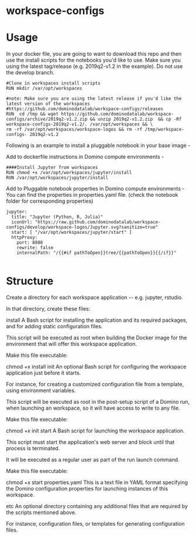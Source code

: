 # workspace-configs

# Usage


In your docker file, you are going to want to download this repo and then use the install scripts for the notebooks you'd like to use. Make sure you using the latest tag/release (e.g. 2019q2-v1.2 in the example). Do not use the develop branch. 
```
#Clone in workspaces install scripts
RUN mkdir /var/opt/workspaces

#note: Make sure you are using the latest release if you'd like the latest version of the workspaces
#https://github.com/dominodatalab/workspace-configs/releases
RUN  cd /tmp && wget https://github.com/dominodatalab/workspace-configs/archive/2019q2-v1.2.zip && unzip 2019q2-v1.2.zip  && cp -Rf workspace-configs-2019q2-v1.2/. /var/opt/workspaces && \
rm -rf /var/opt/workspaces/workspace-logos && rm -rf /tmp/workspace-configs- 2019q2-v1.2

```




Following is an example to install a pluggable notebook in your base image - 

Add to dockerfile instructions in Domino compute environments - 
```
####Install Jupyter from workspaces
RUN chmod +x /var/opt/workspaces/jupyter/install
RUN /var/opt/workspaces/jupyter/install
```

Add to Pluggable notebook properties in Domino compute environments - 
You can find the properties in properties.yaml file. (check the notebook folder for corresponding properties)

```
jupyter:
  title: "Jupyter (Python, R, Julia)"
  iconUrl: "https://raw.github.com/dominodatalab/workspace-configs/develop/workspace-logos/Jupyter.svg?sanitize=true"
  start: [ "/var/opt/workspaces/jupyter/start" ]
  httpProxy:
    port: 8888
    rewrite: false
    internalPath: "/{{#if pathToOpen}}tree/{{pathToOpen}}{{/if}}"
    
```



# Structure
Create a directory for each workspace application -- e.g. jupyter, rstudio.

In that directory, create these files:

install
A Bash script for installing the application and its required packages, and for adding static configuration files.

This script will be executed as root when building the Docker image for the environment that will offer this workspace application.

Make this file executable:

chmod +x install
init
An optional Bash script for configuring the workspace application just before it starts.

For instance, for creating a customized configuration file from a template, using environment variables.

This script will be executed as root in the post-setup script of a Domino run, when launching an workspace, so it will have access to write to any file.

Make this file executable:

chmod +x init
start
A Bash script for launching the workspace application.

This script must start the application's web server and block until that process is terminated.

It will be executed as a regular user as part of the run launch command.

Make this file executable:

chmod +x start
properties.yaml
This is a text file in YAML format specifying the Domino configuration properties for launching instances of this workspace.

etc
An optional directory containing any additional files that are required by the scripts mentioned above.

For instance, configuration files, or templates for generating configuration files.


